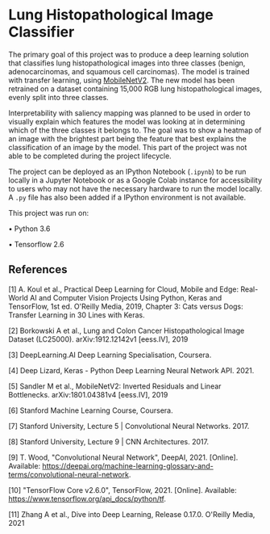 # Lung Histopathological Image Classifier

The primary goal of this project was to produce a deep learning solution that classifies lung histopathological images into three classes (benign, adenocarcinomas, and squamous cell carcinomas). The model is trained with transfer learning, using [MobileNetV2](https://github.com/Talos-1/lung_histopathological_image_classifier/blob/main/Sandler%20M%20et%20al.%2C%20MobileNetV2%20-%20Inverted%20Residuals%20and%20Linear%20Bottlenecks.pdf). The new model has been retrained on a dataset containing 15,000 RGB lung histopathological images, evenly split into three classes.

Interpretability with saliency mapping was planned to be used in order to visually explain which features the model was looking at in determining which of the three classes it belongs to. The goal was to show a heatmap of an image with the brightest part being the feature that best explains the classification of an image by the model. This part of the project was not able to be completed during the project lifecycle.

The project can be deployed as an IPython Notebook (`.ipynb`) to be run locally in a Jupyter Notebook or as a Google Colab instance for accessibility to users who may not have the necessary hardware to run the model locally. A `.py` file has also been added if a IPython environment is not available.

This project was run on:

• Python 3.6

• Tensorflow 2.6


## References

[1] A. Koul et al., Practical Deep Learning for Cloud, Mobile and Edge: Real-World AI and Computer Vision Projects Using Python, Keras and TensorFlow, 1st ed. O'Reilly Media, 2019, Chapter 3: Cats versus Dogs: Transfer Learning in 30 Lines with Keras.

[2] Borkowski A et al., Lung and Colon Cancer Histopathological Image Dataset (LC25000). arXiv:1912.12142v1 [eess.IV], 2019

[3] DeepLearning.AI Deep Learning Specialisation, Coursera.

[4] Deep Lizard, Keras - Python Deep Learning Neural Network API. 2021.

[5] Sandler M et al., MobileNetV2: Inverted Residuals and Linear Bottlenecks. arXiv:1801.04381v4 [eess.IV], 2019

[6] Stanford Machine Learning Course, Coursera.

[7] Stanford University, Lecture 5 | Convolutional Neural Networks. 2017.

[8] Stanford University, Lecture 9 | CNN Architectures. 2017.

[9] T. Wood, "Convolutional Neural Network", DeepAI, 2021. [Online]. Available: https://deepai.org/machine-learning-glossary-and-terms/convolutional-neural-network.

[10] "TensorFlow Core v2.6.0", TensorFlow, 2021. [Online]. Available: https://www.tensorflow.org/api_docs/python/tf.

[11] Zhang A et al., Dive into Deep Learning, Release 0.17.0. O'Reilly Media, 2021
